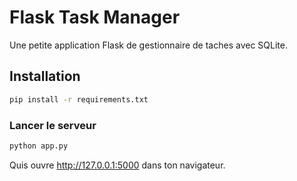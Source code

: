 # Flask Task Manager

Une petite application Flask de gestionnaire de taches avec SQLite.

## Installation
```bash
pip install -r requirements.txt
```

### Lancer le serveur
```bash
python app.py
```

Quis ouvre  http://127.0.0.1:5000 dans ton navigateur.
